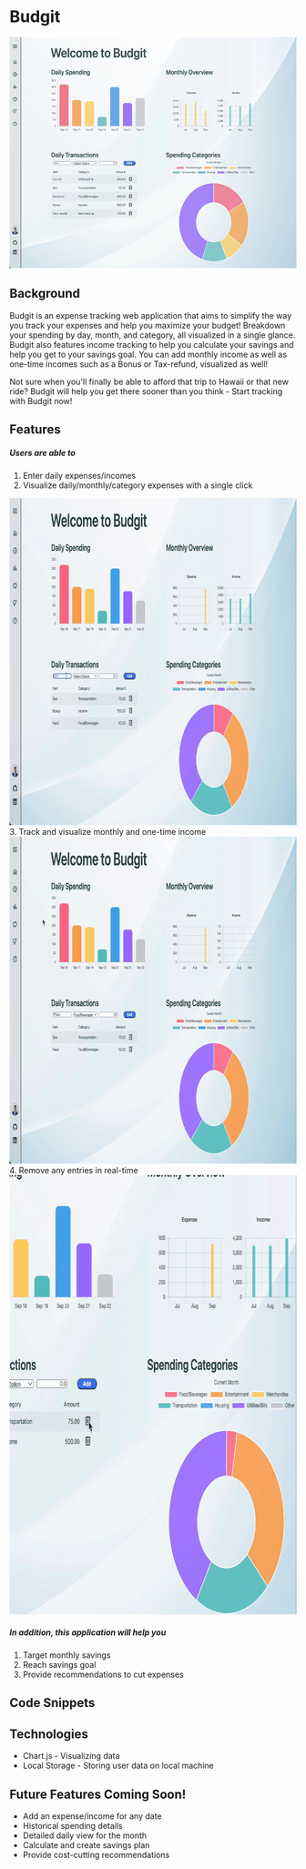 # Budgit
<div align="center">
  <img width="550" height="406" src="https://github.com/hannnmc/Budgit/blob/main/assets/images/Budgit_production_main.png">
</div>

## Background

Budgit is an expense tracking web application that aims to simplify the way you track your expenses and help you maximize your budget! Breakdown your spending by day, month, and category, all visualized in a single glance. Budgit also features income tracking to help you calculate your savings and help you get to your savings goal.  You can add monthly income as well as one-time incomes such as a Bonus or Tax-refund, visualized as well! 

Not sure when you'll finally be able to afford that trip to Hawaii or that new ride? Budgit will help you get there sooner than you think - Start tracking with Budgit now!

## Features

##### Users are able to
1. Enter daily expenses/incomes
2. Visualize daily/monthly/category expenses with a single click
  <img width="800" height="575" src="https://github.com/hannnmc/Budgit/blob/main/assets/images/add_expense.gif">
3. Track and visualize monthly and one-time income
<img width="800" height="575" src="https://github.com/hannnmc/Budgit/blob/main/assets/images/add_income.gif">
4. Remove any entries in real-time
<img width="800" height="772" src="https://github.com/hannnmc/Budgit/blob/main/assets/images/remove_entries.gif">

##### In addition, this application will help you
1. Target monthly savings
2. Reach savings goal
3. Provide recommendations to cut expenses

## Code Snippets

## Technologies

- Chart.js - Visualizing data
- Local Storage - Storing user data on local machine

## Future Features Coming Soon!

- Add an expense/income for any date
- Historical spending details
- Detailed daily view for the month
- Calculate and create savings plan
- Provide cost-cutting recommendations
